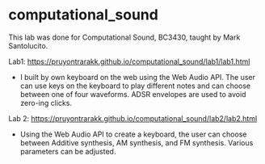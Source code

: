 # computational_sound

This lab was done for Computational Sound, BC3430, taught by Mark Santolucito.

Lab1: https://pruyontrarakk.github.io/computational_sound/lab1/lab1.html 
- I built by own keyboard on the web using the Web Audio API. The user can use keys on the keyboard to play different notes and can choose between one of four waveforms. ADSR envelopes are used to avoid zero-ing clicks.

Lab 2: https://pruyontrarakk.github.io/computational_sound/lab2/lab2.html
- Using the Web Audio API to create a keyboard, the user can choose between Additive synthesis, AM synthesis, and FM synthesis. Various parameters can be adjusted.  
